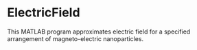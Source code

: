 # ElectricField
This MATLAB program approximates electric field for a specified arrangement of magneto-electric nanoparticles.
